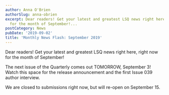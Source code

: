 ```yaml
---
author: Anna O'Brien
authorSlug: anna-obrien
excerpt: Dear readers! Get your latest and greatest LSQ news right here, right now
  for the month of September!...
postCategory: News
pubDate: '2019-09-02'
title: 'Monthly News Flash: September 2019'
---
```

Dear readers! Get your latest and greatest LSQ news right here, right now for the month of September!

The next issue of the Quarterly comes out TOMORROW, September 3! Watch this space for the release announcement and the first Issue 039 author interview.

We are closed to submissions right now, but will re-open on September 15.